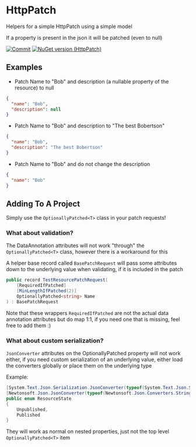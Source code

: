# HttpPatch

Helpers for a simple HttpPatch using a simple model

If a property is present in the json it will be patched (even to null)

[![Commit](https://github.com/boomin-engineering/http-patch/actions/workflows/commit.yml/badge.svg?event=push)](https://github.com/boomin-engineering/http-patch/actions/workflows/commit.yml)
[![NuGet version (HttpPatch)](https://img.shields.io/nuget/v/HttpPatch.svg?style=flat-square)](https://www.nuget.org/packages/HttpPatch/)

## Examples

* Patch Name to "Bob" and description (a nullable property of the resource) to null
```json
{
  "name": "Bob",
  "description": null
}
```
* Patch Name to "Bob" and description to "The best Bobertson"
```json
{
  "name": "Bob", 
  "description": "The best Bobertson"
}
```
* Patch Name to "Bob" and do not change the description
```json
{
  "name": "Bob"
}
```

## Adding To A Project

Simply use the `OptionallyPatched<T>` class in your patch requests!

### What about validation?
The DataAnnotation attributes will not work "through" the `OptionallyPatched<T>` class, however there is a workaround for this

A helper base record called `BasePatchRequest` will pass some attributes down to the underlying value when validating, if it is included in the patch

```c#
public record TestResourcePatchRequest(
    [RequiredIfPatched]
    [MinLengthIfPatched(2)]
    OptionallyPatched<string> Name
) : BasePatchRequest
```

Note that these wrappers `RequiredIfPatched` are not the actual data annotation attributes but do map 1:1, if you need one that is missing, feel free to add them :)

### What about custom serialization?

`JsonConverter` attributes on the OptionallyPatched property will not work either, if you need custom serialization of an underlying value, either load the converters globally or place them on the underlying type

Example:
```c#
[System.Text.Json.Serialization.JsonConverter(typeof(System.Text.Json.Serialization.JsonStringEnumConverter))]
[Newtonsoft.Json.JsonConverter(typeof(Newtonsoft.Json.Converters.StringEnumConverter))]
public enum ResourceState
{
    Unpublished,
    Published
}
```

They will work as normal on nested properties, just not the top level `OptionallyPatched<T>` item
